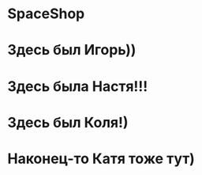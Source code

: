 # SpaceShop
# Здесь был Игорь))
# Здесь была Настя!!!
# Здесь был Коля!)
# Наконец-то Катя тоже тут)
